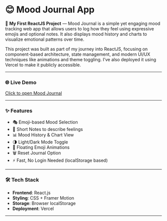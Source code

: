 # 😊 Mood Journal App

🚀 **My First ReactJS Project** — Mood Journal is a simple yet engaging mood tracking web app that allows users to log how they feel using expressive emojis and optional notes. It also displays mood history and charts to visualize emotional patterns over time.

This project was built as part of my journey into ReactJS, focusing on component-based architecture, state management, and modern UI/UX techniques like animations and theme toggling. I’ve also deployed it using Vercel to make it publicly accessible.

---

### 🌐 Live Demo
[Click to open Mood Journal](https://mood-journal-swart.vercel.app/)

---

### ✨ Features

- 🎭 Emoji-based Mood Selection
- 📝 Short Notes to describe feelings
- 📊 Mood History & Chart View
- 🌗 Light/Dark Mode Toggle
- 🎈 Floating Emoji Animations
- 🗑️ Reset Journal Option
- ⚡ Fast, No Login Needed (localStorage based)

---

### 🛠 Tech Stack

- **Frontend**: React.js
- **Styling**: CSS + Framer Motion
- **Storage**: Browser localStorage
- **Deployment**: Vercel

---


